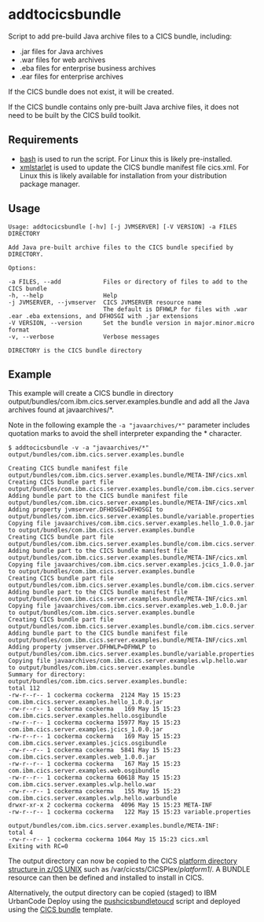 # addtocicsbundle

Script to add pre-build Java archive files to a CICS bundle, including:

* .jar files for Java archives
* .war files for web archives
* .eba files for enterprise business archives
* .ear files for enterprise archives
 
If the CICS bundle does not exist, it will be created.

If the CICS bundle contains only pre-built Java archive files, it does not need to be built by the CICS build toolkit.
 
## Requirements

* [bash](https://www.gnu.org/software/bash/bash.html?cm_mc_uid=33935548072714933125385&cm_mc_sid_50200000=1493879051&cm_mc_sid_52640000=1493879738#downloading) is used to run the script. For Linux this is likely pre-installed.
* [xmlstarlet](http://xmlstar.sourceforge.net/overview.php) is used to update the CICS bundle manifest file cics.xml. For Linux this is likely available for installation from your distribution package manager.
 
## Usage
 
~~~~
Usage: addtocicsbundle [-hv] [-j JVMSERVER] [-V VERSION] -a FILES DIRECTORY

Add Java pre-built archive files to the CICS bundle specified by DIRECTORY.

Options:

-a FILES, --add            Files or directory of files to add to the CICS bundle
-h, --help                 Help
-j JVMSERVER, --jvmserver  CICS JVMSERVER resource name
                           The default is DFHWLP for files with .war .ear .eba extensions, and DFHOSGI with .jar extensions
-V VERSION, --version      Set the bundle version in major.minor.micro format
-v, --verbose              Verbose messages

DIRECTORY is the CICS bundle directory
~~~~

## Example

This example will create a CICS bundle in directory output/bundles/com.ibm.cics.server.examples.bundle and add all the Java archives found at javaarchives/*.

Note in the following example the `-a "javaarchives/*"` parameter includes quotation marks to avoid the shell interpreter expanding the * character.

~~~~console
$ addtocicsbundle -v -a "javaarchives/*" output/bundles/com.ibm.cics.server.examples.bundle

Creating CICS bundle manifest file output/bundles/com.ibm.cics.server.examples.bundle/META-INF/cics.xml
Creating CICS bundle part file output/bundles/com.ibm.cics.server.examples.bundle/com.ibm.cics.server.examples.hello.osgibundle
Adding bundle part to the CICS bundle manifest file output/bundles/com.ibm.cics.server.examples.bundle/META-INF/cics.xml
Adding property jvmserver.DFHOSGI=DFHOSGI to output/bundles/com.ibm.cics.server.examples.bundle/variable.properties
Copying file javaarchives/com.ibm.cics.server.examples.hello_1.0.0.jar to output/bundles/com.ibm.cics.server.examples.bundle
Creating CICS bundle part file output/bundles/com.ibm.cics.server.examples.bundle/com.ibm.cics.server.examples.jcics.osgibundle
Adding bundle part to the CICS bundle manifest file output/bundles/com.ibm.cics.server.examples.bundle/META-INF/cics.xml
Copying file javaarchives/com.ibm.cics.server.examples.jcics_1.0.0.jar to output/bundles/com.ibm.cics.server.examples.bundle
Creating CICS bundle part file output/bundles/com.ibm.cics.server.examples.bundle/com.ibm.cics.server.examples.web.osgibundle
Adding bundle part to the CICS bundle manifest file output/bundles/com.ibm.cics.server.examples.bundle/META-INF/cics.xml
Copying file javaarchives/com.ibm.cics.server.examples.web_1.0.0.jar to output/bundles/com.ibm.cics.server.examples.bundle
Creating CICS bundle part file output/bundles/com.ibm.cics.server.examples.bundle/com.ibm.cics.server.examples.wlp.hello.warbundle
Adding bundle part to the CICS bundle manifest file output/bundles/com.ibm.cics.server.examples.bundle/META-INF/cics.xml
Adding property jvmserver.DFHWLP=DFHWLP to output/bundles/com.ibm.cics.server.examples.bundle/variable.properties
Copying file javaarchives/com.ibm.cics.server.examples.wlp.hello.war to output/bundles/com.ibm.cics.server.examples.bundle
Summary for directory:
output/bundles/com.ibm.cics.server.examples.bundle:
total 112
-rw-r--r-- 1 cockerma cockerma  2124 May 15 15:23 com.ibm.cics.server.examples.hello_1.0.0.jar
-rw-r--r-- 1 cockerma cockerma   169 May 15 15:23 com.ibm.cics.server.examples.hello.osgibundle
-rw-r--r-- 1 cockerma cockerma 15977 May 15 15:23 com.ibm.cics.server.examples.jcics_1.0.0.jar
-rw-r--r-- 1 cockerma cockerma   169 May 15 15:23 com.ibm.cics.server.examples.jcics.osgibundle
-rw-r--r-- 1 cockerma cockerma  5841 May 15 15:23 com.ibm.cics.server.examples.web_1.0.0.jar
-rw-r--r-- 1 cockerma cockerma   167 May 15 15:23 com.ibm.cics.server.examples.web.osgibundle
-rw-r--r-- 1 cockerma cockerma 60618 May 15 15:23 com.ibm.cics.server.examples.wlp.hello.war
-rw-r--r-- 1 cockerma cockerma   155 May 15 15:23 com.ibm.cics.server.examples.wlp.hello.warbundle
drwxr-xr-x 2 cockerma cockerma  4096 May 15 15:23 META-INF
-rw-r--r-- 1 cockerma cockerma   122 May 15 15:23 variable.properties

output/bundles/com.ibm.cics.server.examples.bundle/META-INF:
total 4
-rw-r--r-- 1 cockerma cockerma 1064 May 15 15:23 cics.xml
Exiting with RC=0
~~~~

The output directory can now be copied to the CICS [platform directory structure in z/OS UNIX](https://www.ibm.com/support/knowledgecenter/SSGMCP_5.3.0/com.ibm.cics.ts.productoverview.doc/concepts/platforms_directory_structure.html) such as /var/cicsts/CICSPlex/_platform1_/. A BUNDLE resource can then be defined and installed to install in CICS.

Alternatively, the output directory can be copied (staged) to IBM UrbanCode Deploy using the [pushcicsbundletoucd](../pushcicsbundletoucd) script and deployed using the [CICS bundle](../ucdtemplates) template.
